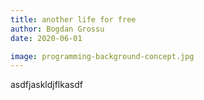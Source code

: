 ```yaml
---
title: another life for free
author: Bogdan Grossu
date: 2020-06-01

image: programming-background-concept.jpg
---
```


asdfjaskldjflkasdf